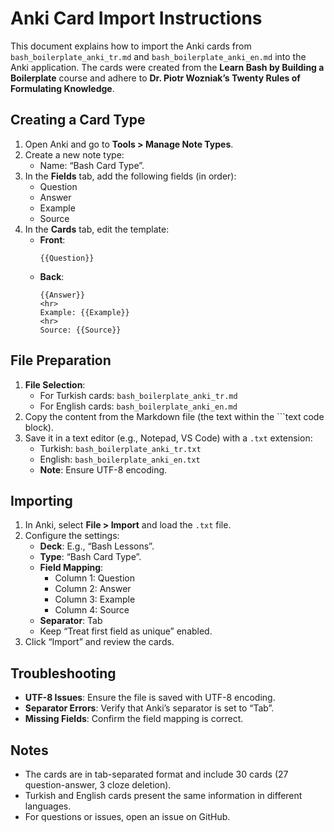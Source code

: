 # Anki Card Import Instructions

This document explains how to import the Anki cards from `bash_boilerplate_anki_tr.md` and `bash_boilerplate_anki_en.md` into the Anki application. The cards were created from the **Learn Bash by Building a Boilerplate** course and adhere to **Dr. Piotr Wozniak’s Twenty Rules of Formulating Knowledge**.

## Creating a Card Type
1. Open Anki and go to **Tools > Manage Note Types**.
2. Create a new note type:
   - Name: “Bash Card Type”.
3. In the **Fields** tab, add the following fields (in order):
   - Question
   - Answer
   - Example
   - Source
4. In the **Cards** tab, edit the template:
   - **Front**:
     ```
     {{Question}}
     ```
   - **Back**:
     ```
     {{Answer}}
     <hr>
     Example: {{Example}}
     <hr>
     Source: {{Source}}
     ```

## File Preparation
1. **File Selection**:
   - For Turkish cards: `bash_boilerplate_anki_tr.md`
   - For English cards: `bash_boilerplate_anki_en.md`
2. Copy the content from the Markdown file (the text within the ```text code block).
3. Save it in a text editor (e.g., Notepad, VS Code) with a `.txt` extension:
   - Turkish: `bash_boilerplate_anki_tr.txt`
   - English: `bash_boilerplate_anki_en.txt`
   - **Note**: Ensure UTF-8 encoding.

## Importing
1. In Anki, select **File > Import** and load the `.txt` file.
2. Configure the settings:
   - **Deck**: E.g., “Bash Lessons”.
   - **Type**: “Bash Card Type”.
   - **Field Mapping**:
     - Column 1: Question
     - Column 2: Answer
     - Column 3: Example
     - Column 4: Source
   - **Separator**: Tab
   - Keep “Treat first field as unique” enabled.
3. Click “Import” and review the cards.

## Troubleshooting
- **UTF-8 Issues**: Ensure the file is saved with UTF-8 encoding.
- **Separator Errors**: Verify that Anki’s separator is set to “Tab”.
- **Missing Fields**: Confirm the field mapping is correct.

## Notes
- The cards are in tab-separated format and include 30 cards (27 question-answer, 3 cloze deletion).
- Turkish and English cards present the same information in different languages.
- For questions or issues, open an issue on GitHub.